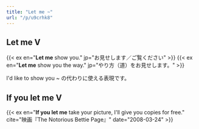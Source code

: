 ```yaml
---
title: "Let me ~"
url: "/p/u9crhk8"
---
```



Let me V
----

{{< ex en="**Let me** show you." jp="お見せします／ご覧ください" >}}
{{< ex en="**Let me** show you the way." jp="やり方（道）をお見せします。" >}}

I'd like to show you ~ の代わりに使える表現です。


If you let me V
----

{{< ex en="**If you let me** take your picture, I'll give you copies for free." cite="映画『The Notorious Bettie Page』" date="2008-03-24" >}}
